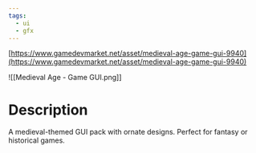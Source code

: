 ```yaml
---
tags:
  - ui
  - gfx
---
```

[https://www.gamedevmarket.net/asset/medieval-age-game-gui-9940](https://www.gamedevmarket.net/asset/medieval-age-game-gui-9940)

![[Medieval Age - Game GUI.png]]

# Description
A medieval-themed GUI pack with ornate designs. Perfect for fantasy or historical games.
